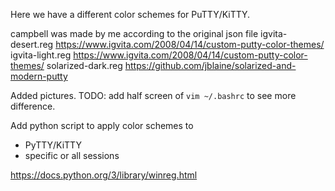 
Here we have a different color schemes for PuTTY/KiTTY.

campbell was made by me according to the original json file
igvita-desert.reg https://www.igvita.com/2008/04/14/custom-putty-color-themes/
igvita-light.reg https://www.igvita.com/2008/04/14/custom-putty-color-themes/
solarized-dark.reg https://github.com/jblaine/solarized-and-modern-putty

Added pictures.
TODO: add half screen of `vim ~/.bashrc` to see more difference.


Add python script to apply color schemes to
- PyTTY/KiTTY
- specific or all sessions

https://docs.python.org/3/library/winreg.html
